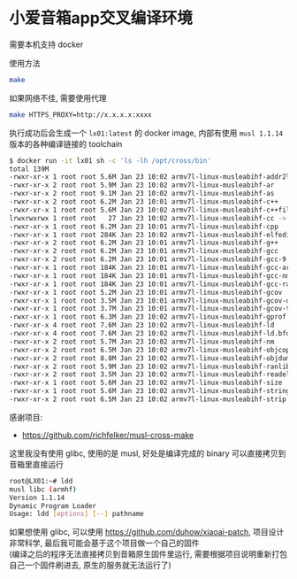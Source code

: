 # 小爱音箱app交叉编译环境

需要本机支持 docker

使用方法

```sh
make
```

如果网络不佳, 需要使用代理

```sh
make HTTPS_PROXY=http://x.x.x.x:xxxx
```

执行成功后会生成一个 `lx01:latest` 的 docker image, 内部有使用 `musl 1.1.14` 版本的各种编译链接的 toolchain

```sh
$ docker run -it lx01 sh -c 'ls -lh /opt/cross/bin' 
total 139M
-rwxr-xr-x 1 root root 5.6M Jan 23 10:02 armv7l-linux-musleabihf-addr2line
-rwxr-xr-x 2 root root 5.9M Jan 23 10:02 armv7l-linux-musleabihf-ar
-rwxr-xr-x 2 root root 9.1M Jan 23 10:02 armv7l-linux-musleabihf-as
-rwxr-xr-x 2 root root 6.2M Jan 23 10:01 armv7l-linux-musleabihf-c++
-rwxr-xr-x 1 root root 5.6M Jan 23 10:02 armv7l-linux-musleabihf-c++filt
lrwxrwxrwx 1 root root   27 Jan 23 10:02 armv7l-linux-musleabihf-cc -> armv7l-linux-musleabihf-gcc
-rwxr-xr-x 1 root root 6.2M Jan 23 10:01 armv7l-linux-musleabihf-cpp
-rwxr-xr-x 1 root root 284K Jan 23 10:02 armv7l-linux-musleabihf-elfedit
-rwxr-xr-x 2 root root 6.2M Jan 23 10:01 armv7l-linux-musleabihf-g++
-rwxr-xr-x 2 root root 6.2M Jan 23 10:01 armv7l-linux-musleabihf-gcc
-rwxr-xr-x 2 root root 6.2M Jan 23 10:01 armv7l-linux-musleabihf-gcc-9.4.0
-rwxr-xr-x 1 root root 184K Jan 23 10:01 armv7l-linux-musleabihf-gcc-ar
-rwxr-xr-x 1 root root 184K Jan 23 10:01 armv7l-linux-musleabihf-gcc-nm
-rwxr-xr-x 1 root root 184K Jan 23 10:01 armv7l-linux-musleabihf-gcc-ranlib
-rwxr-xr-x 1 root root 5.2M Jan 23 10:01 armv7l-linux-musleabihf-gcov
-rwxr-xr-x 1 root root 3.5M Jan 23 10:01 armv7l-linux-musleabihf-gcov-dump
-rwxr-xr-x 1 root root 3.7M Jan 23 10:01 armv7l-linux-musleabihf-gcov-tool
-rwxr-xr-x 1 root root 6.3M Jan 23 10:02 armv7l-linux-musleabihf-gprof
-rwxr-xr-x 4 root root 7.6M Jan 23 10:02 armv7l-linux-musleabihf-ld
-rwxr-xr-x 4 root root 7.6M Jan 23 10:02 armv7l-linux-musleabihf-ld.bfd
-rwxr-xr-x 2 root root 5.7M Jan 23 10:02 armv7l-linux-musleabihf-nm
-rwxr-xr-x 2 root root 6.5M Jan 23 10:02 armv7l-linux-musleabihf-objcopy
-rwxr-xr-x 2 root root 8.8M Jan 23 10:02 armv7l-linux-musleabihf-objdump
-rwxr-xr-x 2 root root 5.9M Jan 23 10:02 armv7l-linux-musleabihf-ranlib
-rwxr-xr-x 2 root root 3.5M Jan 23 10:02 armv7l-linux-musleabihf-readelf
-rwxr-xr-x 1 root root 5.6M Jan 23 10:02 armv7l-linux-musleabihf-size
-rwxr-xr-x 1 root root 5.6M Jan 23 10:02 armv7l-linux-musleabihf-strings
-rwxr-xr-x 2 root root 6.5M Jan 23 10:02 armv7l-linux-musleabihf-strip
```

感谢项目:

- https://github.com/richfelker/musl-cross-make

这里我没有使用 glibc, 使用的是 musl, 好处是编译完成的 binary 可以直接拷贝到音箱里直接运行

```sh
root@LX01:~# ldd 
musl libc (armhf)
Version 1.1.14
Dynamic Program Loader
Usage: ldd [options] [--] pathname
```

如果想使用 glibc, 可以使用 https://github.com/duhow/xiaoai-patch, 项目设计非常科学, 最后我可能会基于这个项目做一个自己的固件  
(编译之后的程序无法直接拷贝到音箱原生固件里运行, 需要根据项目说明重新打包自己一个固件刷进去, 原生的服务就无法运行了)
